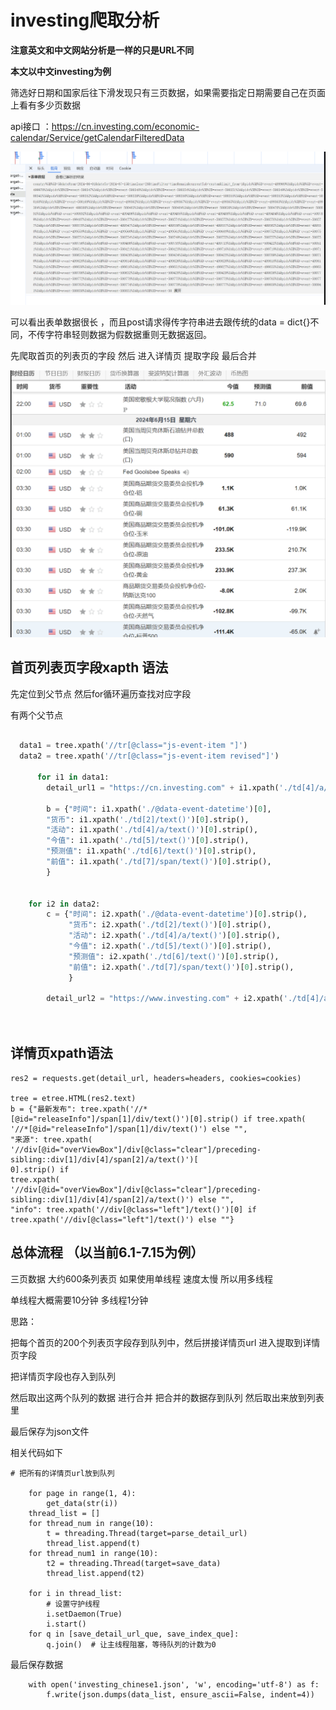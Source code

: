# investing爬取分析



**注意英文和中文网站分析是一样的只是URL不同**

**本文以中文investing为例**



筛选好日期和国家后往下滑发现只有三页数据，如果需要指定日期需要自己在页面上看有多少页数据

api接口 ：https://cn.investing.com/economic-calendar/Service/getCalendarFilteredData 

![](./1.png)

可以看出表单数据很长 ，而且post请求得传字符串进去跟传统的data = dict{}不同，不传字符串轻则数据为假数据重则无数据返回。

先爬取首页的列表页的字段 然后 进入详情页 提取字段 最后合并 

![](./2.png)



## 首页列表页字段xapth 语法 



先定位到父节点 然后for循环遍历查找对应字段 

有两个父节点  

```python

  data1 = tree.xpath('//tr[@class="js-event-item "]')
  data2 = tree.xpath('//tr[@class="js-event-item revised"]')
  
      for i1 in data1:
      	detail_url1 = "https://cn.investing.com" + i1.xpath('./td[4]/a/@href')[0]

        b = {"时间": i1.xpath('./@data-event-datetime')[0],
        "货币": i1.xpath('./td[2]/text()')[0].strip(),
        "活动": i1.xpath('./td[4]/a/text()')[0].strip(),
        "今值": i1.xpath('./td[5]/text()')[0].strip(),
        "预测值": i1.xpath('./td[6]/text()')[0].strip(),
        "前值": i1.xpath('./td[7]/span/text()')[0].strip(),
        }
   

    for i2 in data2:
        c = {"时间": i2.xpath('./@data-event-datetime')[0].strip(),
             "货币": i2.xpath('./td[2]/text()')[0].strip(),
             "活动": i2.xpath('./td[4]/a/text()')[0].strip(),
             "今值": i2.xpath('./td[5]/text()')[0].strip(),
             "预测值": i2.xpath('./td[6]/text()')[0].strip(),
             "前值": i2.xpath('./td[7]/span/text()')[0].strip(),
             }

        detail_url2 = "https://www.investing.com" + i2.xpath('./td[4]/a/@href')[0]

       

```







## 详情页xpath语法



```
res2 = requests.get(detail_url, headers=headers, cookies=cookies)

tree = etree.HTML(res2.text)
b = {"最新发布": tree.xpath('//*[@id="releaseInfo"]/span[1]/div/text()')[0].strip() if tree.xpath(
'//*[@id="releaseInfo"]/span[1]/div/text()') else "",
"来源": tree.xpath(
'//div[@id="overViewBox"]/div[@class="clear"]/preceding-sibling::div[1]/div[4]/span[2]/a/text()')[
0].strip() if
tree.xpath(
'//div[@id="overViewBox"]/div[@class="clear"]/preceding-sibling::div[1]/div[4]/span[2]/a/text()') else "",
"info": tree.xpath('//div[@class="left"]/text()')[0] if tree.xpath('//div[@class="left"]/text()') else ""}
```







## 总体流程 （以当前6.1-7.15为例）



三页数据 大约600条列表页 如果使用单线程 速度太慢 所以用多线程

单线程大概需要10分钟  多线程1分钟  



思路：

把每个首页的200个列表页字段存到队列中，然后拼接详情页url 进入提取到详情页字段

把详情页字段也存入到队列  

然后取出这两个队列的数据  进行合并  把合并的数据存到队列 然后取出来放到列表里 

最后保存为json文件

相关代码如下

```
# 把所有的详情页url放到队列

    for page in range(1, 4):
        get_data(str(i))
    thread_list = []
    for thread_num in range(10):
        t = threading.Thread(target=parse_detail_url)
        thread_list.append(t)
    for thread_num1 in range(10):
        t2 = threading.Thread(target=save_data)
        thread_list.append(t2)

    for i in thread_list:
        # 设置守护线程
        i.setDaemon(True)
        i.start()
    for q in [save_detail_url_que, save_index_que]:
        q.join()  # 让主线程阻塞，等待队列的计数为0
```

最后保存数据 

```
    with open('investing_chinese1.json', 'w', encoding='utf-8') as f:
        f.write(json.dumps(data_list, ensure_ascii=False, indent=4))
```













